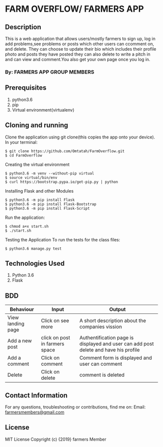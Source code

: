 # FARM OVERFLOW/  FARMERS APP

## Description
This is a web application that allows users/mostly farmers to sign up, log in add problems,see problems or posts which other users can ccomment on, and delete. They can choose to update  their bio which includes their profile photo and posts they have posted they can also delete to write a pitch in and can view and comment.You also get your own page once you log in.

### By: FARMERS APP GROUP MEMBERS

## Prerequisites
1. python3.6
2. pip
3. Virtual environment(virtualenv)

## Cloning and running
Clone the application using git clone(this copies the app onto your device). In your terminal:

    $ git clone https://github.com/Omtatah/FarmOverflow.git
    $ cd FarmOverflow
    
Creating the virtual environment

    $ python3.6 -m venv --without-pip virtual
    $ source virtual/bin/env
    $ curl https://bootstrap.pypa.io/get-pip.py | python
    
Installing Flask and other Modules

    $ python3.6 -m pip install Flask
    $ python3.6 -m pip install Flask-Bootstrap
    $ python3.6 -m pip install Flask-Script
    
Run the application:

    $ chmod a+x start.sh
    $ ./start.sh
    
Testing the Application
To run the tests for the class files:

    $ python3.6 manage.py test
    
## Technologies Used
1. Python 3.6
2. Flask

## BDD
|Behaviour	             | Input	                         | Output                                                |
|------------------------|---------------------------------|-------------------------------------------------------|
|View landing page	       | Click on see more               | A  short description about the companies vission      |
|Add a new post       | click on post in farmers space                | Authentification page is displayed and user can add post delete and have his profile |
|Add a comment           | Click on comment                | Comment form is displayed and user can comment        |                                 |
|Delete         | Click on delete              | comment is deleted                              |

## Contact Information
For any questions, troubleshooting or contributions, find me on:
Email: farmersmembers@gmail.com


## License
MIT License Copyright (c) {2019} farmers Member
